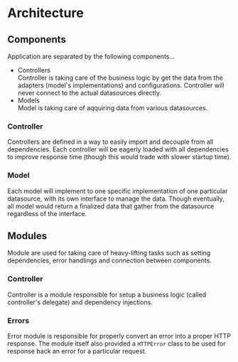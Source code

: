 # Architecture

## Components

Application are separated by the following components...

- Controllers  
Controller is taking care of the business logic by get the data from the
adapters (model's implementations) and configurations. Controller will never connect to the actual datasources directly.
- Models  
Model is taking care of aqquiring data from various datasources.

### Controller

Controllers are defined in a way to easily import and decouple from all
dependencies. Each controller will be eagerly loaded with all dependencies
to improve response time (though this would trade with slower startup time).

### Model

Each model will implement to one specific implementation of one particular
datasource, with its own interface to manage the data. Though eventually,
all model would return a finalized data that gather from the datasource
regardless of the interface.

## Modules

Module are used for taking care of heavy-lifting tasks such as setting
dependencies, error handlings and connection between components.

### Controller
Controller is a module responsible for setup a business logic
(called controller's delegate) and dependency injections.

### Errors
Error module is responsible for properly convert an error into a proper HTTP
response. The module itself also provided a `HTTPError` class to be used for
response back an error for a particular request.
